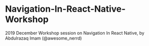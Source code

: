 # Navigation-In-React-Native-Workshop
2019 December Workshop session on Navigation In React Native, by Abdulrazaq Imam (@awesome_nerrd)
